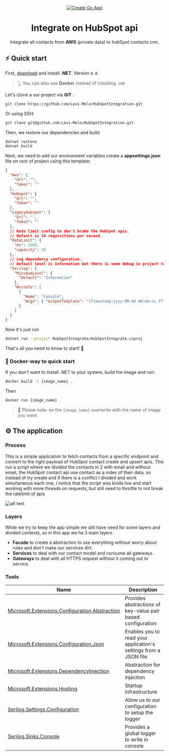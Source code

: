 <div align="center">

[![Create Go App][repo_logo_img]][repo_url]

# Integrate on HubSpot api

Integrate all contacts from **AWS** (private data) to hubSpot contacts crm.

</div>

## ⚡️ Quick start

First, [download][.net_download_url] and install **.NET**. Version `8.0`.

> 👆 You can also use **Docker** instead of installing .net

Let's clone a our project via **GIT** :

```bash
git clone https://github.com/Levi-Melo/HubSpotIntegration.git
```
Or using SSH:

```bash
git clone git@github.com:Levi-Melo/HubSpotIntegration.git
```

Then, we restore our dependencies and build
```bash
dotnet restore
dotnet build
```

Next, we need to add our environment variables create a **appsettings.json** file on root of project using this template:

```json
{
  "Aws": {
    "Url": "",
    "Token": ""
  },
  "Hubspot": {
    "Url": "",
    "Token": ""
  },
  "LegacyHubspot": {
    "Url": "",
    "Token": ""
  },
  // Rate limit config to don't brake the HubSpot apis.
  // Default is 10 requisitions per second.
  "RateLimit": {
    "ms": 1000, 
    "capacity": 10
  },
  // Log dependency configuration.
  // Default level is Information but there is some debug in project too.
  "Serilog": {
    "MinimumLevel": {
      "Default": "Information"
    },
    "WriteTo": [
      {
        "Name": "Console",
        "Args": { "outputTemplate": "{Timestamp:yyyy-MM-dd HH:mm:ss.fff zzz} [{Level:u3}] {Message:lj}{NewLine}{Exception}" }
      }
    ]
  }
}
```

Now it's just run

```bash
dotnet run --project HubSpotIntegrate/HubSpotIntegrate.csproj
```
That's all you need to know to start! 🎉

### 🐳 Docker-way to quick start

If you don't want to install .NET to your system, build the image and run:

```bash
docker build -t {image_name} .
```

Then 

```bash
docker run {image_name}
```

> 🔔 Please note: on the `{image_name}` overwrite with the name of image you want.

## ⚙️ The application

### Process
This is a simple application to fetch contacts from a specific endpoint and convert to the right payload of HubSpot contact create and upsert apis.
This run a script where we divided the contacts in 2 with email and without email, the HubSpot contact api use contact as a index of their data, so instead of try create and if there is a conflict I divided and work simultaneous each one, I notice that the script was kinda low and start working with more threads on requests, but still need to throttle to not break the ratelimit of apis
   
![alt text][diagram_url]

### Layers
While we try to keep the app simple we still have need for some layers and divided contexts, so in this app we ha 3 main layers. 
 - **Facade** to create a abstraction to use everything without worry about rules and don't make our services dirt.
 - **Services** to deal with our contact model and consume all gateways.
 - **Gateways** to deal with all HTTPS request without it coming out to service.

### Tools

| Name                                                                       | Description                                                             |
| -------------------------------------------------------------------------- | ----------------------------------------------------------------------- |
| [Microsoft.Extensions.Configuration.Abstraction][configuration_abstraction]| Provides abstractions of key-value pair based configuration             |
| [Microsoft.Extensions.Configuration.Json][configuration_json]              | Enables you to read your application's settings from a JSON file        |
| [Microsoft.Extensions.DependencyInjection][dependency_injection]           | Abstraction for dependency injection                                    |
| [Microsoft.Extensions.Hosting][hosting]                                    | Startup infrastructure                                                  |
| [Serilog.Settings.Configuration][serilog_configuration]                    | Allow us to our configuration to setup the logger                       |
| [Serilog.Sinks.Console][serilog_console]                                   | Provides a global logger to write in console                            |

<!-- .NET -->

[.net_download_url]: https://learn.microsoft.com/en-us/dotnet/core/install/windows#net-installer


<!-- Repository -->

[repo_url]: https://github.com/Levi-Melo/HubSpotIntegration
[repo_logo_url]: https://avatars.githubusercontent.com/u/326419?s=200&v=4
[repo_logo_img]: https://avatars.githubusercontent.com/u/326419?s=200&v=4
[diagram_url]: https://i.imgur.com/bf0DOob.png

<!-- Libraries -->
[configuration_abstraction]: https://www.nuget.org/packages/Microsoft.Extensions.Configuration.Abstractions
[configuration_json]: https://www.nuget.org/packages/Microsoft.Extensions.Configuration.Json
[dependency_injection]: https://www.nuget.org/packages/Microsoft.Extensions.DependencyInjection
[hosting]: https://www.nuget.org/packages/Microsoft.Extensions.Hosting
[serilog_configuration]: https://www.nuget.org/packages/Serilog.Settings.Configuration
[serilog_console]: https://www.nuget.org/packages/Serilog.Sinks.Console

